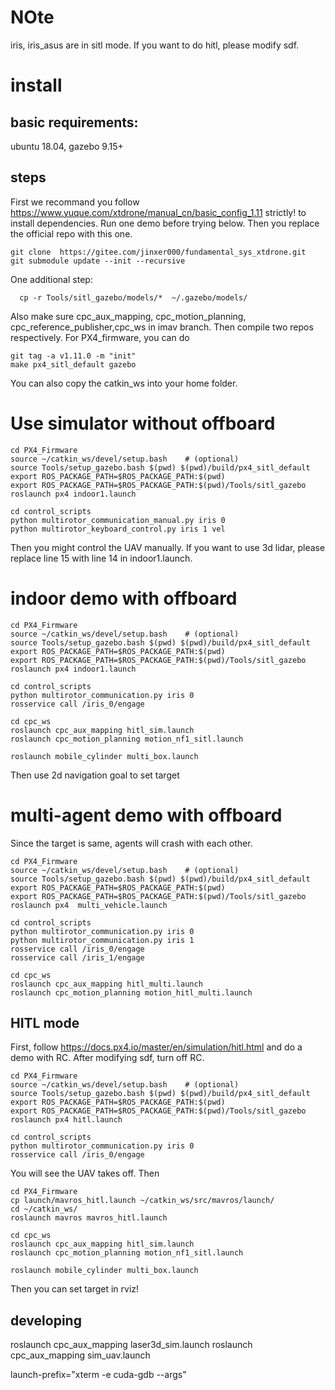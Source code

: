 # NOte
iris, iris_asus are in sitl mode. If you want to do hitl, please modify sdf.
# install
## basic requirements: 
ubuntu 18.04, gazebo 9.15+
## steps
First we recommand you follow https://www.yuque.com/xtdrone/manual_cn/basic_config_1.11 strictly!
 to install dependencies. Run one demo before trying below. 
Then you replace the official repo with this one.
```
git clone  https://gitee.com/jinxer000/fundamental_sys_xtdrone.git
git submodule update --init --recursive
```
One additional step: 
```
  cp -r Tools/sitl_gazebo/models/*  ~/.gazebo/models/
  ```
Also make sure cpc_aux_mapping, cpc_motion_planning, cpc_reference_publisher,cpc_ws in imav branch.
Then compile two repos respectively.
For PX4_firmware, you can do
```
git tag -a v1.11.0 -m "init"
make px4_sitl_default gazebo
```


You can also copy the catkin_ws into your home folder. 
# Use simulator without offboard
```
cd PX4_Firmware
source ~/catkin_ws/devel/setup.bash    # (optional)
source Tools/setup_gazebo.bash $(pwd) $(pwd)/build/px4_sitl_default
export ROS_PACKAGE_PATH=$ROS_PACKAGE_PATH:$(pwd)
export ROS_PACKAGE_PATH=$ROS_PACKAGE_PATH:$(pwd)/Tools/sitl_gazebo
roslaunch px4 indoor1.launch 

cd control_scripts
python multirotor_communication_manual.py iris 0
python multirotor_keyboard_control.py iris 1 vel

```
Then you might control the UAV manually.
If you want to use 3d lidar, please replace line 15 with line 14 in indoor1.launch.
# indoor demo with offboard
```
cd PX4_Firmware
source ~/catkin_ws/devel/setup.bash    # (optional)
source Tools/setup_gazebo.bash $(pwd) $(pwd)/build/px4_sitl_default
export ROS_PACKAGE_PATH=$ROS_PACKAGE_PATH:$(pwd)
export ROS_PACKAGE_PATH=$ROS_PACKAGE_PATH:$(pwd)/Tools/sitl_gazebo
roslaunch px4 indoor1.launch 

cd control_scripts
python multirotor_communication.py iris 0
rosservice call /iris_0/engage

cd cpc_ws
roslaunch cpc_aux_mapping hitl_sim.launch
roslaunch cpc_motion_planning motion_nf1_sitl.launch

roslaunch mobile_cylinder multi_box.launch
```
Then use 2d navigation goal to set target
# multi-agent demo with offboard
Since the target is same, agents will crash with each other.
```
cd PX4_Firmware
source ~/catkin_ws/devel/setup.bash    # (optional)
source Tools/setup_gazebo.bash $(pwd) $(pwd)/build/px4_sitl_default
export ROS_PACKAGE_PATH=$ROS_PACKAGE_PATH:$(pwd)
export ROS_PACKAGE_PATH=$ROS_PACKAGE_PATH:$(pwd)/Tools/sitl_gazebo
roslaunch px4  multi_vehicle.launch

cd control_scripts
python multirotor_communication.py iris 0
python multirotor_communication.py iris 1
rosservice call /iris_0/engage
rosservice call /iris_1/engage

cd cpc_ws
roslaunch cpc_aux_mapping hitl_multi.launch
roslaunch cpc_motion_planning motion_hitl_multi.launch

```
## HITL mode

First, follow https://docs.px4.io/master/en/simulation/hitl.html and do a demo with RC.
After modifying sdf, turn off RC.


```
cd PX4_Firmware
source ~/catkin_ws/devel/setup.bash    # (optional)
source Tools/setup_gazebo.bash $(pwd) $(pwd)/build/px4_sitl_default
export ROS_PACKAGE_PATH=$ROS_PACKAGE_PATH:$(pwd)
export ROS_PACKAGE_PATH=$ROS_PACKAGE_PATH:$(pwd)/Tools/sitl_gazebo
roslaunch px4 hitl.launch 

cd control_scripts
python multirotor_communication.py iris 0
rosservice call /iris_0/engage
```
You will see the UAV takes off. 
Then
```
cd PX4_Firmware
cp launch/mavros_hitl.launch ~/catkin_ws/src/mavros/launch/
cd ~/catkin_ws/
roslaunch mavros mavros_hitl.launch

cd cpc_ws
roslaunch cpc_aux_mapping hitl_sim.launch
roslaunch cpc_motion_planning motion_nf1_sitl.launch

roslaunch mobile_cylinder multi_box.launch
```
Then you can set target in rviz!
## developing
roslaunch cpc_aux_mapping laser3d_sim.launch
roslaunch cpc_aux_mapping sim_uav.launch

launch-prefix="xterm -e cuda-gdb --args"

